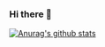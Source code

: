 ### Hi there 👋
[![Anurag's github stats](https://github-readme-stats.vercel.app/api?username=choice91)](https://github.com/anuraghazra/github-readme-stats)<br />
<!-- [![Top Langs](https://github-readme-stats.vercel.app/api/top-langs/?username=choice91&langs_count=8)](https://github.com/anuraghazra/github-readme-stats)<br /> -->
<!-- [![Top Langs](https://github-readme-stats.vercel.app/api/top-langs/?username=choice91&layout=compact)](https://github.com/anuraghazra/github-readme-stats) -->

<!--
**choice91/choice91** is a ✨ _special_ ✨ repository because its `README.md` (this file) appears on your GitHub profile.

Here are some ideas to get you started:

- 🔭 I’m currently working on ...
- 🌱 I’m currently learning ...
- 👯 I’m looking to collaborate on ...
- 🤔 I’m looking for help with ...
- 💬 Ask me about ...
- 📫 How to reach me: ...
- 😄 Pronouns: ...
- ⚡ Fun fact: ...
-->

